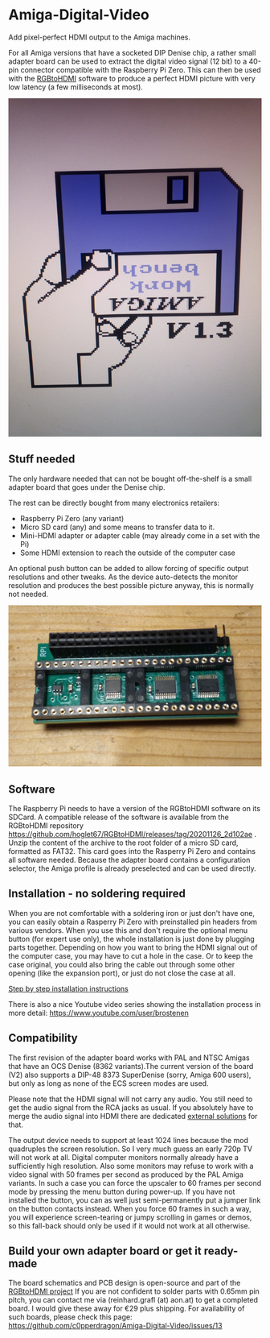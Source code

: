 # Amiga-Digital-Video
Add pixel-perfect HDMI output to the Amiga machines.

For all Amiga versions that have a socketed DIP Denise chip, a rather small adapter board can
be used to extract the digital video signal (12 bit) to a 40-pin connector compatible
with the Raspberry Pi Zero. This can then be used with the [RGBtoHDMI](https://github.com/hoglet67/RGBtoHDMI) software 
to produce a perfect HDMI picture with very low latency (a few milliseconds at most).

![](bootscreen.jpg)


## Stuff needed

The only hardware needed that can not be bought off-the-shelf is a small adapter board that goes
under the Denise chip.

The rest can be directly bought from many electronics retailers:
* Raspberry Pi Zero (any variant)
* Micro SD card (any) and some means to transfer data to it.
* Mini-HDMI adapter or adapter cable (may already come in a set with the Pi)
* Some HDMI extension to reach the outside of the computer case

An optional push button can be added to allow forcing of specific output resolutions and other tweaks.
As the device auto-detects the monitor resolution and produces the best possible picture anyway,
this is normally not needed.

![](adapter.jpg)

## Software

The Raspberry Pi needs to have a version of the RGBtoHDMI software on its SDCard. A compatible release of the 
software is available from the RGBtoHDMI repository 
https://github.com/hoglet67/RGBtoHDMI/releases/tag/20201126_2d102ae .
Unzip the content of the archive to the root folder of a micro SD card, formatted as FAT32. 
This card goes into the Rasperry Pi Zero and contains all software needed. 
Because the adapter board contains a configuration selector, the Amiga profile is already preselected and can be used directly.


## Installation - no soldering required

When you are not comfortable with a soldering iron or just don't have one, you can easily
obtain a Rasperry Pi Zero with preinstalled pin headers from various vendors. 
When you use this and don't require the optional menu button (for expert use only), the whole
installation is just done by plugging parts together. 
Depending on how you want to bring the HDMI signal out of the computer case, you may have to 
cut a hole in the case. Or to keep the case original, you could also bring the
cable out through some other opening (like the expansion port), or just do not close the case at all.

[Step by step installation instructions](installation/README.md)

There is also a nice Youtube video series showing the installation process in more detail:
https://www.youtube.com/user/brostenen

## Compatibility

The first revision of the adapter board works with PAL and NTSC Amigas that have an OCS Denise 
(8362 variants).The current version of the board (V2) also supports a DIP-48 8373 SuperDenise
(sorry, Amiga 600 users), but only as long as none of the ECS screen modes are used.

Please note that the HDMI signal will not carry any audio. You still need to get the audio signal from
the RCA jacks as usual. If you absolutely have to merge the audio signal into HDMI there are
dedicated [external solutions](https://www.reichelt.at/at/en/hdmi-4k2k-audio-inserter-converter-ida-hdmi-ai4k-p247886.html?r=1)
for that.

The output device needs to support at least 1024 lines because the mod quadruples the screen resolution. So 
I very much guess an early 720p TV will not work at all. Digital computer monitors normally already have a sufficiently 
high resolution.
Also some monitors may refuse to work with a video signal with 50 frames per second as produced by the PAL Amiga variants.
In such a case you can force the upscaler to 60 frames per second mode by pressing the menu button during power-up.
If you have not installed the button, you can as well just semi-permanently put a jumper link on the button contacts
instead.
When you force 60 frames in such a way, you will experience screen-tearing or jumpy scrolling in games or demos, 
so this fall-back should only be used if it would not work at all otherwise.


## Build your own adapter board or get it ready-made

The board schematics and PCB design is open-source and part of the 
[RGBtoHDMI project](https://github.com/hoglet67/RGBtoHDMI/tree/master/kicad_AmigaAdapter)
If you are not confident to solder parts with 0.65mm pin pitch, you can contact me via
(reinhard.grafl (at) aon.at) to get a completed board. I would give these away for €29 plus shipping. 
For availability of such boards, please check this page: https://github.com/c0pperdragon/Amiga-Digital-Video/issues/13

